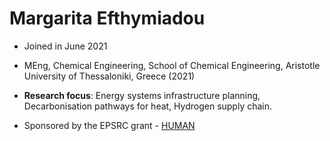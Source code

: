 # Margarita Efthymiadou

- Joined in June 2021

- MEng, Chemical Engineering, School of Chemical Engineering, Aristotle University of Thessaloniki, Greece (2021)

- **Research focus**: Energy systems infrastructure planning, Decarbonisation pathways for heat, Hydrogen supply chain.

- Sponsored by the EPSRC grant - [HUMAN](https://gow.epsrc.ukri.org/NGBOViewGrant.aspx?GrantRef=EP/T022930/1)
